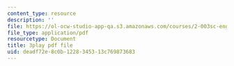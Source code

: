 ```yaml
---
content_type: resource
description: ''
file: https://ol-ocw-studio-app-qa.s3.amazonaws.com/courses/2-003sc-engineering-dynamics-fall-2011/deadf72e8c0b1228345313c769873683_mB_rrEN_Ltc.pdf
file_type: application/pdf
resourcetype: Document
title: 3play pdf file
uid: deadf72e-8c0b-1228-3453-13c769873683
---
```

